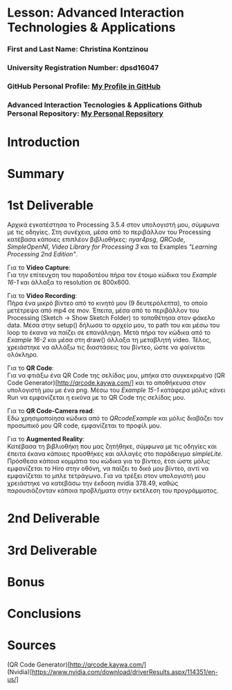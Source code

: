 # Lesson: Advanced Interaction Technologies & Applications

### First and Last Name: Christina Kontzinou
### University Registration Number: dpsd16047
### GitHub Personal Profile: [My Profile in GitHub](https://github.com/dpsd16047)
### Advanced Interaction Tecnologies & Applications Github Personal Repository: [My Personal Repository](https://github.com/dpsd16047/Advanced-Interaction-Tecnologies-Applications-Individual-Assignment)

# Introduction

# Summary


# 1st Deliverable  
Αρχικά εγκατέστησα το Processing 3.5.4 στον υπολογιστή μου, σύμφωνα με τις οδηγίες. Στη συνέχεια, μέσα από το περιβάλλον του Processing κατέβασα κάποιες επιπλέον βιβλιοθήκες: *nyar4psg*, *QRCode*, *SimpleOpenNI*, *Video Library for Processing 3* και τα Examples *"Learning Processing 2nd Edition"*.  
  
Για το **Video Capture**:  
Για την επίτευχση του παραδοτέου πήρα τον έτοιμο κώδικα του *Εxample 16-1* και άλλαξα το resolution σε 800x600.  
  
Για το **Video Recording**:  
Πήρα ένα μικρό βίντεο από το κινητό μου (9 δευτερόλεπτα), το οποίο μετέτρεψα από mp4 σε mov. Έπειτα, μέσα από το περιβάλλον του Processing (Sketch -> Show Sketch Folder) το τοποθέτησα στον φάκελο data. Μέσα στην setup() δήλωσα το αρχείο μου, το path του και μέσω του loop το έκανα να παίζει σε επανάληψη. Μετά πήρα τον κώδικα από το *Example 16-2* και μέσα στη draw() άλλαξα τη μεταβλητή video. Τέλος, χρειάστηκε να αλλάξω τις διαστάσεις του βίντεο, ώστε να φαίνεται ολόκληρο.  
  
Για το **QR Code**:  
Για να φτιάξω ένα QR Code της σελίδας μου, μπήκα στο συγκεκριμένο (QR Code Generator)[http://qrcode.kaywa.com/] και το αποθήκευσα στον υπολογιστή μου με ένα png. Μέσω του *Example 15-1* κατάφερα μόλις κάνει Run να εμφανίζεται η εικόνα με το QR Code της σελίδας μου.  
  
Για το **QR Code-Camera read**:  
Εδώ χρησιμοποίησα κώδικα από το *QRcodeExample* και μόλις διαβάζει τον προσωπικό μου QR code, εμφανίζεται το προφίλ μου.  
  
Για το **Augmented Reality**:  
Κατέβασα τη βιβλιοθήκη που μας ζητήθηκε, σύμφωνα με τις οδηγίες και έπειτα έκανα κάποιες προσθήκες και αλλαγές στο παράδειγμα *simpleLite*. Πρόσθεσα κάποια κομμάτια του κώδικα για το βίντεο, έτσι ώστε μόλις εμφανίζεται το Hiro στην οθόνη, να παίζει το δικό μου βίντεο, αντί να εμφανίζεται το μπλε τετράγωνο. Για να τρέξει στον υπολογιστή μου χρειάστηκε να κατεβάσω την έκδοση nvidia 378.49, καθώς παρουσιάζονταν κάποια προβλήματα στην εκτέλεση του προγράμματος.


# 2nd Deliverable


# 3rd Deliverable 


# Bonus 


# Conclusions


# Sources  
(QR Code Generator)[http://qrcode.kaywa.com/]  
(Nvidia)[https://www.nvidia.com/download/driverResults.aspx/114351/en-us/]
